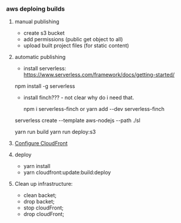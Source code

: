 ### aws deploing builds

 1. manual publishing
    - create s3 bucket
    - add permissions (public get object to all)
    - upload built project files (for static content)

 2. automatic publishing
    - install serverless:
    https://www.serverless.com/framework/docs/getting-started/

    npm install -g serverless

    - install finch??? - not clear why do i need that.

      npm i serverless-finch
      or
      yarn add --dev serverless-finch

    serverless create --template aws-nodejs --path ./sl

    yarn run build
    yarn run deploy:s3

 3. [Configure CloudFront](https://youtu.be/8M_JoLh7tA4?t=2700)


 4. deploy
    - yarn install
    - yarn cloudfront:update:build:deploy

 5. Clean up infrastructure:
    - clean backet;
    - drop backet;
    - stop cloudFront;
    - drop cloudFront;
    